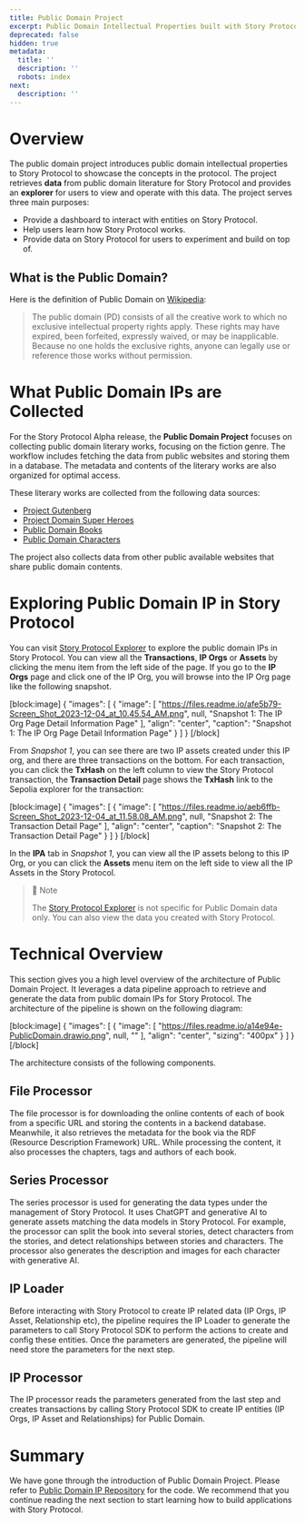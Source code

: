 ```yaml
---
title: Public Domain Project
excerpt: Public Domain Intellectual Properties built with Story Protocol
deprecated: false
hidden: true
metadata:
  title: ''
  description: ''
  robots: index
next:
  description: ''
---
```

# Overview

The public domain project introduces public domain intellectual properties to Story Protocol to showcase the concepts in the protocol. The project retrieves **data** from public domain literature for Story Protocol and provides an **explorer** for users to view and operate with this data. The project serves three main purposes:

- Provide a dashboard to interact with entities on Story Protocol. 
- Help users learn how Story Protocol works.
- Provide data on Story Protocol for users to experiment and build on top of.

## What is the Public Domain?

Here is the definition of Public Domain on [Wikipedia](https://en.wikipedia.org/wiki/Public_domain):

> The public domain (PD) consists of all the creative work to which no exclusive intellectual property rights apply. These rights may have expired, been forfeited, expressly waived, or may be inapplicable. Because no one holds the exclusive rights, anyone can legally use or reference those works without permission.

# What Public Domain IPs are Collected

For the Story Protocol Alpha release, the **Public Domain Project** focuses on collecting public domain literary works, focusing on the fiction genre. The workflow includes fetching the data from public websites and storing them in a database. The metadata and contents of the literary works are also organized for optimal access. 

These literary works are collected from the following data sources:

- [Project Gutenberg](https://www.gutenberg.org/)
- [Project Domain Super Heroes](https://pdsh.fandom.com/wiki/Category:Comic_Book_Characters)
- [Public Domain Books](https://www.epubor.com/best-sites-for-public-domain-books.html)
- [Public Domain Characters](https://pdsh.fandom.com/wiki/Category:Comic_Book_Characters)

The project also collects data from other public available websites that share public domain contents.

# Exploring Public Domain IP in Story Protocol

You can visit [Story Protocol Explorer](https://sp-explorer.vercel.app/) to explore the public domain IPs in Story Protocol. You can view all the **Transactions**, **IP Orgs** or **Assets** by clicking the menu item from the left side of the page. If you go to the **IP Orgs** page and click one of the IP Org, you will browse into the IP Org page like the following snapshot.

[block:image]
{
  "images": [
    {
      "image": [
        "https://files.readme.io/afe5b79-Screen_Shot_2023-12-04_at_10.45.54_AM.png",
        null,
        "Snapshot 1: The IP Org Page Detail Information Page"
      ],
      "align": "center",
      "caption": "Snapshot 1: The IP Org Page Detail Information Page"
    }
  ]
}
[/block]


From _Snapshot 1_, you can see there are two IP assets created under this IP org, and there are three transactions on the bottom. For each transaction, you can click the **TxHash** on the left column to view the Story Protocol transaction, the **Transaction Detail** page shows the **TxHash** link to the Sepolia explorer for the transaction:

[block:image]
{
  "images": [
    {
      "image": [
        "https://files.readme.io/aeb6ffb-Screen_Shot_2023-12-04_at_11.58.08_AM.png",
        null,
        "Snapshot 2: The Transaction Detail Page"
      ],
      "align": "center",
      "caption": "Snapshot 2: The Transaction Detail Page"
    }
  ]
}
[/block]


In the **IPA** tab in _Snapshot 1_, you can view all the IP assets belong to this IP Org, or you can click the **Assets** menu item on the left side to view all the IP Assets in the Story Protocol.

> 📘 Note
> 
> The [Story Protocol Explorer](https://sp-explorer.vercel.app/) is not specific for Public Domain data only. You can also view the data you created with Story Protocol.

# Technical Overview

This section gives you a high level overview of the architecture of Public Domain Project. It leverages a data pipeline approach to retrieve and generate the data from public domain IPs for Story Protocol. The architecture of the pipeline is shown on the following diagram:

[block:image]
{
  "images": [
    {
      "image": [
        "https://files.readme.io/a14e94e-PublicDomain.drawio.png",
        null,
        ""
      ],
      "align": "center",
      "sizing": "400px"
    }
  ]
}
[/block]


The architecture consists of the following components.

## File Processor

The file processor is for downloading the online contents of each of book from a specific URL and storing the contents in a backend database. Meanwhile, it also retrieves the metadata for the book via the RDF (Resource Description Framework) URL. While processing the content, it also processes the chapters, tags and authors of each book.

## Series Processor

The series processor is used for generating the data types under the management of Story Protocol. It uses ChatGPT and generative AI to generate assets matching the data models in Story Protocol. For example, the processor can split the book into several stories, detect characters from the stories, and detect relationships between stories and characters. The processor also generates the description and images for each character with generative AI.

## IP Loader

Before interacting with Story Protocol to create IP related data (IP Orgs, IP Asset, Relationship etc), the pipeline requires the IP Loader to generate the parameters to call Story Protocol SDK to perform the actions to create and config these entities. Once the parameters are generated, the pipeline will need store the parameters for the next step.

## IP Processor

The IP processor reads the parameters generated from the last step and creates transactions by calling Story Protocol SDK to create IP entities (IP Orgs, IP Asset and Relationships) for Public Domain. 

# Summary

We have gone through the introduction of Public Domain Project. Please refer to [Public Domain IP Repository](https://github.com/storyprotocol/public-domain-ip) for the code. We recommend that you continue reading the next section to start learning how to build applications with Story Protocol.